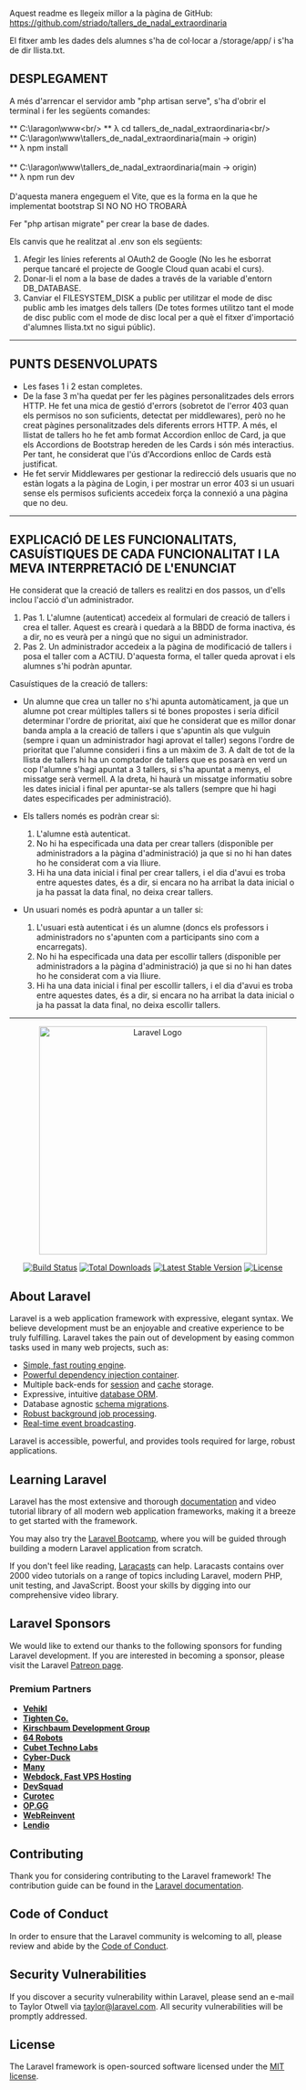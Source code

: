 Aquest readme es llegeix millor a la pàgina de GitHub: https://github.com/striado/tallers_de_nadal_extraordinaria<br/>

El fitxer amb les dades dels alumnes s'ha de col·locar a /storage/app/ i s'ha de dir llista.txt.

## DESPLEGAMENT

A més d'arrencar el servidor amb "php artisan serve", s'ha d'obrir el terminal i fer les següents comandes:

** C:\laragon\www\<br/>
** λ cd tallers_de_nadal_extraordinaria\<br/>
<br/>
** C:\laragon\www\tallers_de_nadal_extraordinaria(main -> origin)<br/>
** λ npm install<br/>
<br/>
** C:\laragon\www\tallers_de_nadal_extraordinaria(main -> origin)<br/>
** λ npm run dev<br/>
<br/>
D'aquesta manera engeguem el Vite, que es la forma en la que he implementat bootstrap SI NO NO HO TROBARÀ

Fer "php artisan migrate" per crear la base de dades.

Els canvis que he realitzat al .env son els següents:
1. Afegir les línies referents al OAuth2 de Google (No les he esborrat perque tancaré el projecte de Google Cloud quan acabi el curs).
2. Donar-li el nom a la base de dades a través de la variable d'entorn DB_DATABASE.
3. Canviar el FILESYSTEM_DISK a public per utilitzar el mode de disc public amb les imatges dels tallers (De totes formes utilitzo tant el mode de disc public com el mode de disc local per a què el fitxer d'importació d'alumnes llista.txt no sigui públic).
****

## PUNTS DESENVOLUPATS

* Les fases 1 i 2 estan completes. 
* De la fase 3 m'ha quedat per fer les pàgines personalitzades dels errors HTTP. He fet una mica de gestió d'errors (sobretot de l'error 403 quan els permisos no son suficients, detectat per middlewares), però no he creat pàgines personalitzades dels diferents errors HTTP. A més, el llistat de tallers ho he fet amb format Accordion enlloc de Card, ja que els Accordions de Bootstrap hereden de les Cards i són més interactius. Per tant, he considerat que l'ús d'Accordions enlloc de Cards està justificat.
* He fet servir Middlewares per gestionar la redirecció dels usuaris que no estàn logats a la pàgina de Login, i per mostrar un error 403 si un usuari sense els permisos suficients accedeix força la connexió a una pàgina que no deu.
****

## EXPLICACIÓ DE LES FUNCIONALITATS, CASUÍSTIQUES DE CADA FUNCIONALITAT I LA MEVA INTERPRETACIÓ DE L'ENUNCIAT

He considerat que la creació de tallers es realitzi en dos passos, un d'ells inclou l'acció d'un administrador. 
1. Pas 1. L'alumne (autenticat) accedeix al formulari de creació de tallers i crea el taller. Aquest es crearà i quedarà a la BBDD de forma inactiva, és a dir, no es veurà per a ningú que no sigui un administrador.
2. Pas 2. Un administrador accedeix a la pàgina de modificació de tallers i posa el taller com a ACTIU. D'aquesta forma, el taller queda aprovat i els alumnes s'hi podràn apuntar.

Casuístiques de la creació de tallers: 

* Un alumne que crea un taller no s'hi apunta automàticament, ja que un alumne pot crear múltiples tallers si té bones propostes i sería difícil determinar l'ordre de prioritat, així que he considerat que es millor donar banda ampla a la creació de tallers i que s'apuntin als que vulguin (sempre i quan un administrador hagi aprovat el taller) segons l'ordre de prioritat que l'alumne consideri i fins a un màxim de 3. A dalt de tot de la llista de tallers hi ha un comptador de tallers que es posarà en verd un cop l'alumne s'hagi apuntat a 3 tallers, si s'ha apuntat a menys, el missatge serà vermell. A la dreta, hi haurà un missatge informatiu sobre les dates inicial i final per apuntar-se als tallers (sempre que hi hagi dates especificades per administració).

* Els tallers només es podràn crear si:
    1. L'alumne està autenticat.
    2. No hi ha especificada una data per crear tallers (disponible per administradors a la pàgina d'administració) ja que si no hi han dates ho he considerat com a via lliure.
    3. Hi ha una data inicial i final per crear tallers, i el dia d'avui es troba entre aquestes dates, és a dir, si encara no ha arribat la data inicial o ja ha passat la data final, no deixa crear tallers.

* Un usuari només es podrà apuntar a un taller si:
    1. L'usuari està autenticat i és un alumne (doncs els professors i administradors no s'apunten com a participants sino com a encarregats).
    2. No hi ha especificada una data per escollir tallers (disponible per administradors a la pàgina d'administració) ja que si no hi han dates ho he considerat com a via lliure.
    3. Hi ha una data inicial i final per escollir tallers, i el dia d'avui es troba entre aquestes dates, és a dir, si encara no ha arribat la data inicial o ja ha passat la data final, no deixa escollir tallers.

****

<p align="center"><a href="https://laravel.com" target="_blank"><img src="https://raw.githubusercontent.com/laravel/art/master/logo-lockup/5%20SVG/2%20CMYK/1%20Full%20Color/laravel-logolockup-cmyk-red.svg" width="400" alt="Laravel Logo"></a></p>

<p align="center">
<a href="https://github.com/laravel/framework/actions"><img src="https://github.com/laravel/framework/workflows/tests/badge.svg" alt="Build Status"></a>
<a href="https://packagist.org/packages/laravel/framework"><img src="https://img.shields.io/packagist/dt/laravel/framework" alt="Total Downloads"></a>
<a href="https://packagist.org/packages/laravel/framework"><img src="https://img.shields.io/packagist/v/laravel/framework" alt="Latest Stable Version"></a>
<a href="https://packagist.org/packages/laravel/framework"><img src="https://img.shields.io/packagist/l/laravel/framework" alt="License"></a>
</p>

## About Laravel

Laravel is a web application framework with expressive, elegant syntax. We believe development must be an enjoyable and creative experience to be truly fulfilling. Laravel takes the pain out of development by easing common tasks used in many web projects, such as:

- [Simple, fast routing engine](https://laravel.com/docs/routing).
- [Powerful dependency injection container](https://laravel.com/docs/container).
- Multiple back-ends for [session](https://laravel.com/docs/session) and [cache](https://laravel.com/docs/cache) storage.
- Expressive, intuitive [database ORM](https://laravel.com/docs/eloquent).
- Database agnostic [schema migrations](https://laravel.com/docs/migrations).
- [Robust background job processing](https://laravel.com/docs/queues).
- [Real-time event broadcasting](https://laravel.com/docs/broadcasting).

Laravel is accessible, powerful, and provides tools required for large, robust applications.

## Learning Laravel

Laravel has the most extensive and thorough [documentation](https://laravel.com/docs) and video tutorial library of all modern web application frameworks, making it a breeze to get started with the framework.

You may also try the [Laravel Bootcamp](https://bootcamp.laravel.com), where you will be guided through building a modern Laravel application from scratch.

If you don't feel like reading, [Laracasts](https://laracasts.com) can help. Laracasts contains over 2000 video tutorials on a range of topics including Laravel, modern PHP, unit testing, and JavaScript. Boost your skills by digging into our comprehensive video library.

## Laravel Sponsors

We would like to extend our thanks to the following sponsors for funding Laravel development. If you are interested in becoming a sponsor, please visit the Laravel [Patreon page](https://patreon.com/taylorotwell).

### Premium Partners

- **[Vehikl](https://vehikl.com/)**
- **[Tighten Co.](https://tighten.co)**
- **[Kirschbaum Development Group](https://kirschbaumdevelopment.com)**
- **[64 Robots](https://64robots.com)**
- **[Cubet Techno Labs](https://cubettech.com)**
- **[Cyber-Duck](https://cyber-duck.co.uk)**
- **[Many](https://www.many.co.uk)**
- **[Webdock, Fast VPS Hosting](https://www.webdock.io/en)**
- **[DevSquad](https://devsquad.com)**
- **[Curotec](https://www.curotec.com/services/technologies/laravel/)**
- **[OP.GG](https://op.gg)**
- **[WebReinvent](https://webreinvent.com/?utm_source=laravel&utm_medium=github&utm_campaign=patreon-sponsors)**
- **[Lendio](https://lendio.com)**

## Contributing

Thank you for considering contributing to the Laravel framework! The contribution guide can be found in the [Laravel documentation](https://laravel.com/docs/contributions).

## Code of Conduct

In order to ensure that the Laravel community is welcoming to all, please review and abide by the [Code of Conduct](https://laravel.com/docs/contributions#code-of-conduct).

## Security Vulnerabilities

If you discover a security vulnerability within Laravel, please send an e-mail to Taylor Otwell via [taylor@laravel.com](mailto:taylor@laravel.com). All security vulnerabilities will be promptly addressed.

## License

The Laravel framework is open-sourced software licensed under the [MIT license](https://opensource.org/licenses/MIT).

